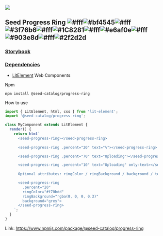 ![](https://cdn.jsdelivr.net/gh/vicdata4/seed/assets/logo_md.png?v=4&s=100)

## Seed Progress Ring ![#fff](https://placehold.it/15/fff/000000?text=+)![#bf4545](https://placehold.it/15/bf4545/000000?text=+)![#fff](https://placehold.it/15/fff/000000?text=+)![#3f76b6](https://placehold.it/15/3f76b6/000000?text=+)![#fff](https://placehold.it/15/fff/000000?text=+)![#1C8281](https://placehold.it/15/1C8281/000000?text=+)![#fff](https://placehold.it/15/fff/000000?text=+)![#e6af0e](https://placehold.it/15/e6af0e/000000?text=+)![#fff](https://placehold.it/15/fff/000000?text=+)![#903e8d](https://placehold.it/15/903e8d/000000?text=+)![#fff](https://placehold.it/15/fff/000000?text=+)![#2f2d2d](https://placehold.it/15/2f2d2d/000000?text=+)

### [Storybook](https://seed-catalog.com/?path=/story/seed-catalog--progress-ring)

### [Dependencies](package.json)

- [LitElement](https://lit-element.polymer-project.org) Web Components

Npm

```
npm install @seed-catalog/progress-ring
```

How to use

```js
import { LitElement, html, css } from 'lit-element';
import '@seed-catalog/progress-ring';

class MyComponent extends LitElement {
  render() {
    return html`
      <seed-progress-ring></seed-progress-ring>
      
      <seed-progress-ring .percent="20" text="%"></seed-progress-ring>

      <seed-progress-ring .percent="70" text="Uploading"></seed-progress-ring>

      <seed-progress-ring .percent="10" text="Uploading" only-text></seed-progress-ring>
      
      Optional attributes: ringColor / ringBackground / background / textColor

      <seed-progress-ring 
        .percent="20"
        ringColor="#f70bdd"
        ringBackground="rgba(0, 0, 0, 0.3)"
        background="grey">
      </seed-progress-ring>
    `;
  }
}
```

Link: https://www.npmjs.com/package/@seed-catalog/progress-ring